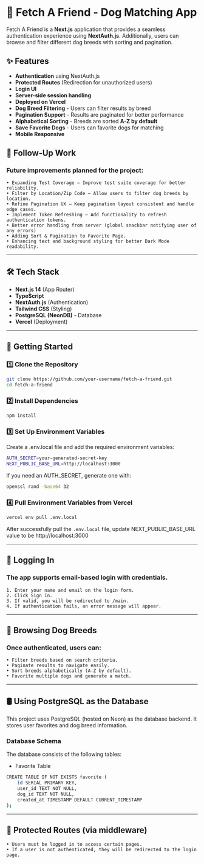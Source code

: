 # 🐶 Fetch A Friend - Dog Matching App

Fetch A Friend is a **Next.js** application that provides a seamless authentication experience using **NextAuth.js**. Additionally, users can browse and filter different dog breeds with sorting and pagination.

## ✨ Features

- **Authentication** using NextAuth.js
- **Protected Routes** (Redirection for unauthorized users)
- **Login UI**
- **Server-side session handling**
- **Deployed on Vercel**
- **Dog Breed Filtering** - Users can filter results by breed
- **Pagination Support** - Results are paginated for better performance
- **Alphabetical Sorting** - Breeds are sorted **A-Z by default**
- **Save Favorite Dogs** - Users can favorite dogs for matching
- **Mobile Responsive**

## 🔄 Follow-Up Work

### Future improvements planned for the project:

```
• Expanding Test Coverage – Improve test suite coverage for better reliability.
• Filter by Location/Zip Code – Allow users to filter dog breeds by location.
• Refine Pagination UX – Keep pagination layout consistent and handle edge cases.
• Implement Token Refreshing – Add functionality to refresh authentication tokens.
• Better error handling from server (global snackbar notifying user of any errors)
• Adding Sort & Pagination to Favorite Page.
• Enhancing text and background styling for better Dark Mode readability.
```

---

## 🛠️ Tech Stack

- **Next.js 14** (App Router)
- **TypeScript**
- **NextAuth.js** (Authentication)
- **Tailwind CSS** (Styling)
- **PostgreSQL (NeonDB)** - Database
- **Vercel** (Deployment)

---

## 🚀 Getting Started

### 1️⃣ Clone the Repository

```sh
git clone https://github.com/your-username/fetch-a-friend.git
cd fetch-a-friend
```

### 2️⃣ Install Dependencies

```sh
npm install
```

### 3️⃣ Set Up Environment Variables

Create a .env.local file and add the required environment variables:

```sh
AUTH_SECRET=your-generated-secret-key
NEXT_PUBLIC_BASE_URL=http://localhost:3000
```

If you need an AUTH_SECRET, generate one with:

```sh
openssl rand -base64 32
```

### 4️⃣ Pull Environment Variables from Vercel

```sh
vercel env pull .env.local
```

After successfully pull the `.env.local` file, update NEXT_PUBLIC_BASE_URL value to be http://localhost:3000

---

## 🔑 Logging In

### The app supports email-based login with credentials.

```
1. Enter your name and email on the login form.
2. Click Sign In.
3. If valid, you will be redirected to /main.
4. If authentication fails, an error message will appear.
```

---

## 🐶 Browsing Dog Breeds

### Once authenticated, users can:

```
• Filter breeds based on search criteria.
• Paginate results to navigate easily.
• Sort breeds alphabetically (A-Z by default).
• Favorite multiple dogs and generate a match.
```

---

## 🛢️ Using PostgreSQL as the Database

This project uses PostgreSQL (hosted on Neon) as the database backend. It stores user favorites and dog breed information.

### Database Schema

The database consists of the following tables:

- Favorite Table

```sh
CREATE TABLE IF NOT EXISTS favorite (
    id SERIAL PRIMARY KEY,
    user_id TEXT NOT NULL,
    dog_id TEXT NOT NULL,
    created_at TIMESTAMP DEFAULT CURRENT_TIMESTAMP
);
```

---

## 🔐 Protected Routes (via middleware)

```
• Users must be logged in to access certain pages.
• If a user is not authenticated, they will be redirected to the login page.
```

